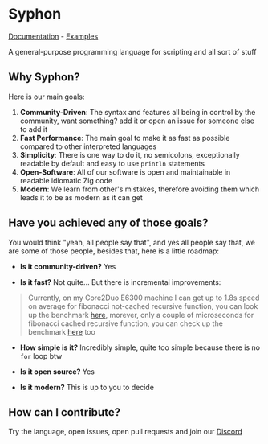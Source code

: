 # Syphon

[Documentation](docs) - [Examples](examples)

A general-purpose programming language for scripting and all sort of stuff

## Why Syphon?

Here is our main goals:

1. **Community-Driven**: The syntax and features all being in control by the community, want something? add it or open an issue for someone else to add it
2. **Fast Performance**: The main goal to make it as fast as possible compared to other interpreted languages
3. **Simplicity**: There is one way to do it, no semicolons, exceptionally readable by default and easy to use `println` statements
4. **Open-Software**: All of our software is open and maintainable in readable idiomatic Zig code
5. **Modern**: We learn from other's mistakes, therefore avoiding them which leads it to be as modern as it can get

## Have you achieved any of those goals?

You would think "yeah, all people say that", and yes all people say that, we are some of those people, besides that, here is a little roadmap:

- **Is it community-driven?** Yes

- **Is it fast?** Not quite... But there is incremental improvements:

> Currently, on my Core2Duo E6300 machine I can get up to 1.8s speed on average for fibonacci not-cached recursive function, you can look up the benchmark [here](tests/benchmarks/fibonacci.sy), morever, only a couple of microseconds for fibonacci cached recursive function, you can check up the benchmark [here](tests/benchmarks/fibonacci_cached.sy) too

- **How simple is it?** Incredibly simple, quite too simple because there is no `for` loop btw

- **Is it open source?** Yes

- **Is it modern?** This is up to you to decide

## How can I contribute?

Try the language, open issues, open pull requests and join our [Discord](https://discord.com/invite/h7NaMc4rJA)
